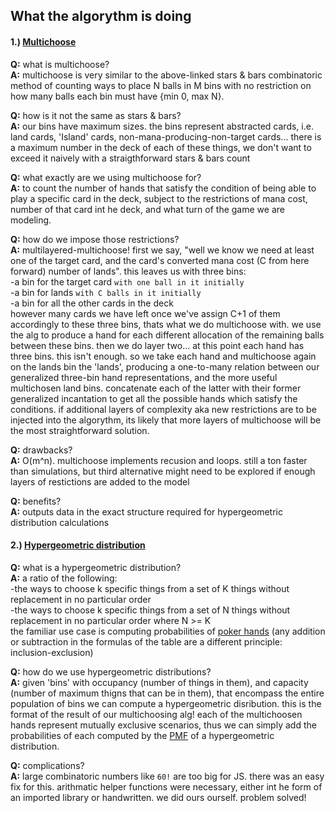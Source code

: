 ## What the algorythm is doing
#### 1.) [Multichoose](https://en.wikipedia.org/wiki/Stars_and_bars_(combinatorics))
  
**Q:** what is multichoose?  
**A:** multichoose is very similar to the above-linked stars & bars combinatoric method of counting ways to place N balls in M bins with no restriction on how many balls each bin must have {min 0, max N}.  
  
**Q:** how is it not the same as stars & bars?  
**A:** our bins have maximum sizes. the bins represent abstracted cards, i.e. land cards, 'Island' cards, non-mana-producing-non-target cards... there is a maximum number in the deck of each of these things, we don't want to exceed it naively with a straigthforward stars & bars count  
  
**Q:** what exactly are we using multichoose for?  
**A:** to count the number of hands that satisfy the condition of being able to play a specific card in the deck, subject to the restrictions of mana cost, number of that card int he deck, and what turn of the game we are modeling.  
  
**Q:** how do we impose those restrictions?  
**A:** multilayered-multichoose! first we say, "well we know we need at least one of the target card, and the card's converted mana cost (C from here forward) number of lands". this leaves us with three bins:  
-a bin for the target card `with one ball in it initially`  
-a bin for lands `with C balls in it initially`  
-a bin for all the other cards in the deck  
however many cards we have left once we've assign C+1 of them accordingly to these three bins, thats what we do multichoose with. we use the alg to produce a hand for each different allocation of the remaining balls between these bins. then we do layer two...
at this point each hand has three bins. this isn't enough. so we take each hand and multichoose again on the lands bin the 'lands', producing a one-to-many relation between our generalized three-bin hand representations, and the more useful multichosen land bins. concatenate each of the latter with their former generalized incantation to get all the possible hands which satisfy the conditions. if additional layers of complexity aka new restrictions are to be injected into the algorythm, its likely that more layers of multichoose will be the most straightforward solution.  
  
**Q:** drawbacks?  
**A:** O(m^n). multichoose implements recusion and loops. still a ton faster than simulations, but third alternative might need to be explored if enough layers of restictions are added to the model  
  
**Q:** benefits?  
**A:** outputs data in the exact structure required for hypergeometric distribution calculations  
  
#### 2.) [Hypergeometric distribution](https://en.wikipedia.org/wiki/Hypergeometric_distribution)
  
**Q:** what is a hypergeometric distribution?  
**A:** a ratio of the following:  
-the ways to choose k specific things from a set of K things without replacement in no particular order  
-the ways to choose k specific things from a set of N things without replacement in no particular order 
where N >= K  
the familiar use case is computing probabilities of [poker hands](https://en.wikipedia.org/wiki/Poker_probability) (any addition or subtraction in the formulas of the table are a different principle: inclusion-exclusion)  
  
**Q:** how do we use hypergeometric distributions?  
**A:** given 'bins' with occupancy (number of things in them), and capacity (number of maximum thigns that can be in them), that encompass the entire population of bins we can compute a hypergeometric disribution. this is the format of the result of our multichoosing alg! each of the multichoosen hands represent mutually exclusive scenarios, thus we can simply add the probabilities of each computed by the [PMF](https://en.wikipedia.org/wiki/Probability_mass_function) of a hypergeometric distribution.  
  
**Q:** complications?  
**A:** large combinatoric numbers like `60!` are too big for JS. there was an easy fix for this. arithmatic helper functions were necessary, either int he form of an imported library or handwritten. we did ours ourself. problem solved!  
